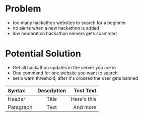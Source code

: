 # Problem

- too many hackathon websites to search for a beginner
- no alerts when a new hackathon is added
- low moderation hackathon servers gets spammed

# Potential Solution

- Get all hackathon updates in the server you are in
- One command for one website you want to search
- set a warn threshold, after it's crossed the user gets banned

| Syntax      | Description | Test Text     |
| :---        |    :----:   |          ---: |
| Header      | Title       | Here's this   |
| Paragraph   | Text        | And more      |

